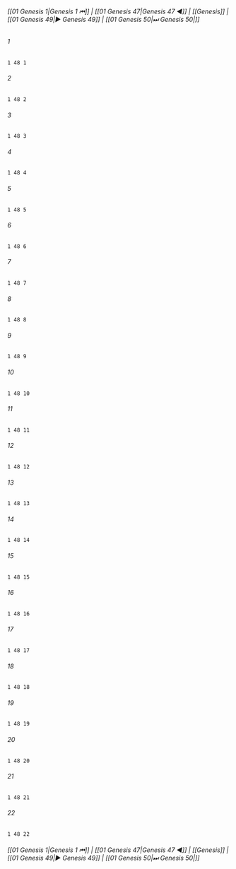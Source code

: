 
###### [[01 Genesis 1|Genesis 1 ⏮]] | [[01 Genesis 47|Genesis 47 ◀]] | [[Genesis]] | [[01 Genesis 49|▶ Genesis 49]] | [[01 Genesis 50|⏭ Genesis 50|]]

###### 1
``` verse
1 48 1 
```
###### 2
``` verse
1 48 2 
```
###### 3
``` verse
1 48 3 
```
###### 4
``` verse
1 48 4 
```
###### 5
``` verse
1 48 5 
```
###### 6
``` verse
1 48 6 
```
###### 7
``` verse
1 48 7 
```
###### 8
``` verse
1 48 8 
```
###### 9
``` verse
1 48 9 
```
###### 10
``` verse
1 48 10 
```
###### 11
``` verse
1 48 11 
```
###### 12
``` verse
1 48 12 
```
###### 13
``` verse
1 48 13 
```
###### 14
``` verse
1 48 14 
```
###### 15
``` verse
1 48 15 
```
###### 16
``` verse
1 48 16 
```
###### 17
``` verse
1 48 17 
```
###### 18
``` verse
1 48 18 
```
###### 19
``` verse
1 48 19 
```
###### 20
``` verse
1 48 20 
```
###### 21
``` verse
1 48 21 
```
###### 22
``` verse
1 48 22 
```

###### [[01 Genesis 1|Genesis 1 ⏮]] | [[01 Genesis 47|Genesis 47 ◀]] | [[Genesis]] | [[01 Genesis 49|▶ Genesis 49]] | [[01 Genesis 50|⏭ Genesis 50|]]

